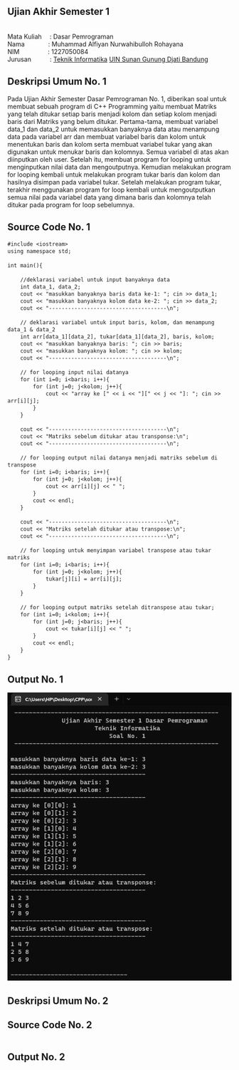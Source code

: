 ## Ujian Akhir Semester 1
<br>Mata Kuliah&ensp;&ensp; : Dasar Pemrograman
<br>Nama&ensp;&ensp;&ensp;&ensp;&ensp;&ensp;&ensp;&nbsp;: Muhammad Alfiyan Nurwahibulloh Rohayana
<br>NIM&emsp;&emsp;&emsp;&emsp;&nbsp; : 1227050084
<br>Jurusan&emsp;&emsp;&emsp;: [Teknik Informatika](http://if.uinsgd.ac.id/) [UIN Sunan Gunung Djati Bandung](https://uinsgd.ac.id/) 

## Deskripsi Umum No. 1

Pada Ujian Akhir Semester Dasar Pemrograman No. 1, diberikan soal untuk membuat sebuah program di C++ Programming yaitu membuat Matriks yang telah ditukar setiap baris menjadi kolom dan setiap kolom menjadi baris dari Matriks yang belum ditukar. Pertama-tama, membuat variabel data_1 dan data_2 untuk memasukkan banyaknya data atau menampung data pada variabel arr dan membuat variabel baris dan kolom untuk menentukan baris dan kolom serta membuat variabel tukar yang akan digunakan untuk menukar baris dan kolomnya. Semua variabel di atas akan diinputkan oleh user. Setelah itu, membuat program for looping untuk menginputkan nilai data dan mengoutputnya. Kemudian melakukan program for looping kembali untuk melakukan program tukar baris dan kolom dan hasilnya disimpan pada variabel tukar. Setelah melakukan program tukar, terakhir menggunakan program for loop kembali untuk mengoutputkan semua nilai pada variabel data yang dimana baris dan kolomnya telah ditukar pada program for loop sebelumnya.

## Source Code No. 1
```
#include <iostream>
using namespace std;

int main(){
	
	//deklarasi variabel untuk input banyaknya data
	int data_1, data_2;
	cout << "masukkan banyaknya baris data ke-1: "; cin >> data_1;
	cout << "masukkan banyaknya kolom data ke-2: "; cin >> data_2;
	cout << "-------------------------------------\n";
	
	// deklarasi variabel untuk input baris, kolom, dan menampung data_1 & data_2
	int arr[data_1][data_2], tukar[data_1][data_2], baris, kolom;
	cout << "masukkan banyaknya baris: "; cin >> baris;
	cout << "masukkan banyaknya kolom: "; cin >> kolom;
	cout << "-------------------------------------\n";
	
	// for looping input nilai datanya
	for (int i=0; i<baris; i++){
		for (int j=0; j<kolom; j++){
			cout << "array ke [" << i << "][" << j << "]: "; cin >> arr[i][j];
		}
	}
	
	cout << "-------------------------------------\n";
	cout << "Matriks sebelum ditukar atau transponse:\n";
	cout << "-------------------------------------\n";
	
	// for looping output nilai datanya menjadi matriks sebelum di transpose
	for (int i=0; i<baris; i++){
		for (int j=0; j<kolom; j++){
			cout << arr[i][j] << " ";
		}
		cout << endl;
	}
	
	cout << "-------------------------------------\n";
	cout << "Matriks setelah ditukar atau transpose:\n";
	cout << "-------------------------------------\n";
	
	// for looping untuk menyimpan variabel transpose atau tukar matriks
	for (int i=0; i<baris; i++){
		for (int j=0; j<kolom; j++){
			tukar[j][i] = arr[i][j];
		}
	}

	// for looping output matriks setelah ditranspose atau tukar;
	for (int i=0; i<kolom; i++){
		for (int j=0; j<baris; j++){
			cout << tukar[i][j] << " ";
		}
		cout << endl;
	}	
}
```

## Output No. 1

<img src="screenshot_source_code_UAS_no_1.png">


## Deskripsi Umum No. 2

## Source Code No. 2
```
```

## Output No. 2


